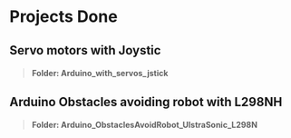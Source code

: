 # Projects Done
## Servo motors with Joystic 
 > #### Folder: Arduino_with_servos_jstick
## Arduino Obstacles avoiding robot with L298NH
> #### Folder: Arduino_ObstaclesAvoidRobot_UlstraSonic_L298N
